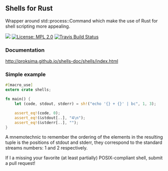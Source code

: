 ## Shells for Rust

Wrapper around std::process::Command which make the use of Rust for shell scripting more
appealing.

[![](http://meritbadge.herokuapp.com/shells)](https://crates.io/crates/shells)
[![License: MPL 2.0](https://img.shields.io/badge/License-MPL%202.0-brightgreen.svg)](https://opensource.org/licenses/MPL-2.0)
[![Travis Build Status](https://travis-ci.org/Proksima/shells.svg?branch=master)](https://travis-ci.org/Proksima/shells)

### Documentation

http://proksima.github.io/shells-doc/shells/index.html

### Simple example

```rust
#[macro_use]
extern crate shells;

fn main() {
    let (code, stdout, stderr) = sh!("echo '{} + {}' | bc", 1, 3);

    assert_eq!(code, 0);
    assert_eq!(&stdout[..], "4\n");
    assert_eq!(&stderr[..], "");
}
```

A mnemotechnic to remember the ordering of the elements in the resulting tuple is the positions
of stdout and stderr, they correspond to the standard streams numbers: 1 and 2 respectively.

If I a missing your favorite (at least partially) POSIX-compliant shell, submit a pull request!

